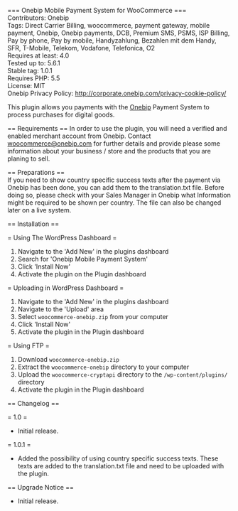 === Onebip Mobile Payment System for WooCommerce ===     
Contributors: Onebip  
Tags: Direct Carrier Billing, woocommerce, payment gateway, mobile payment, Onebip, Onebip payments, DCB, Premium SMS, PSMS, ISP Billing, Pay by phone, Pay by mobile, Handyzahlung, Bezahlen mit dem Handy, SFR, T-Mobile, Telekom, Vodafone, Telefonica, O2  
Requires at least: 4.0  
Tested up to: 5.6.1  
Stable tag: 1.0.1  
Requires PHP: 5.5  
License: MIT  
Onebip Privacy Policy: http://corporate.onebip.com/privacy-cookie-policy/

This plugin allows you payments with the [Onebip](https://onebip.com "Onebip") Payment System to process purchases for digital goods.

== Requirements ==
In order to use the plugin, you will need a verified and enabled merchant account from Onebip.
Contact [woocommerce@onebip.com](mailto:woocommerce@onebip.com "woocommerce@onebip.com") for further details and provide please some information about your business / store and the products that you are planing to sell.


== Preparations ==   
If you need to show country specific success texts after the payment via Onebip has been done, you can add them to the translation.txt file.
Before doing so, please check with your Sales Manager in Onebip what Information might be required to be shown per country. The file can also be changed later on a live system.



== Installation ==

= Using The WordPress Dashboard =

1. Navigate to the 'Add New' in the plugins dashboard
2. Search for 'Onebip Mobile Payment System'
3. Click 'Install Now'
4. Activate the plugin on the Plugin dashboard

= Uploading in WordPress Dashboard =

1. Navigate to the 'Add New' in the plugins dashboard
2. Navigate to the 'Upload' area
3. Select `woocommerce-onebip.zip` from your computer
4. Click 'Install Now'
5. Activate the plugin in the Plugin dashboard

= Using FTP =

1. Download `woocommerce-onebip.zip`
2. Extract the `woocommerce-onebip` directory to your computer
3. Upload the `woocommerce-cryptapi` directory to the `/wp-content/plugins/` directory
4. Activate the plugin in the Plugin dashboard

== Changelog ==

= 1.0 =
* Initial release.


= 1.0.1 =
* Added the possibility of using country specific success texts. These texts are added to the translation.txt file and need to be uploaded with the plugin.


== Upgrade Notice ==
* Initial release.
